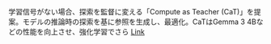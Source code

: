 学習信号がない場合、探索を監督に変える「Compute as Teacher (CaT)」を提案。モデルの推論時の探索を基に参照を生成し、最適化。CaTはGemma 3 4Bなどの性能を向上させ、強化学習でさら
[Link](http://arxiv.org/abs/2509.14234v1)

